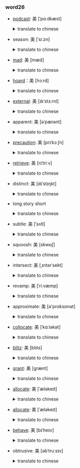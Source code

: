### word26
* [podcast](http://www.youdao.com/w/eng/podcast/#keyfrom=dict2.index): 美 [ˈpɑːdkæst]
  <details>
    <summary>translate to chinese</summary>

    n. 播客
  </details>
* season: 美 [ˈsiːzn] 
  <details>
    <summary>translate to chinese</summary>

    n. 时期；季节；**赛季**；  
    vt. 给...调味；使适应；  
    vi. 变得成熟；变干燥  
    * [kick off](http://www.youdao.com/w/eng/kick%20off/#keyfrom=dict2.index): 开始；开始干某事；开球  
    * brand-new: 崭新的；全新的
    ![](https://raw.githubusercontent.com/wangkaiwd/drawing-bed/master/20200521100024.png)
    kicking off a brand-new season of the podcast: 开启全新一季的播客
  </details>

* [mad](https://youdao.com/w/eng/mad/#keyfrom=dict2.index): 美 [mæd]
  <details>
    <summary>translate to chinese</summary>

    adj. 疯狂的；发疯的；愚蠢的；着迷的  
    n. 狂怒  
    madness: n. 疯狂；愚蠢的行为
  </details>
* [hoard](https://youdao.com/w/hoard/#keyfrom=dict2.top)：美 [hɔːrd]
  <details>
    <summary>translate to chinese</summary>

    n. 贮存(品), 秘藏(品)；古代宝库  
    v. 贮藏(钱财或贵重物品); 储存(以后备用)  
    hoarder: 美 [ˈhɔːrdər] n. 贮藏者；囤积者
    ![](https://raw.githubusercontent.com/wangkaiwd/drawing-bed/master/2020052311555949.png)
  </details>

* [external](https://youdao.com/w/external/#keyfrom=dict2.top): 美 [ɪkˈstɜːrnl]
  <details>
    <summary>translate to chinese</summary>

    adj. **外部的**；表面的；[药]外用的；外国的；外面的  
    n. 外部；外观；外面；  
    [internal](https://youdao.com/w/internal/#keyfrom=dict2.top): 美 [ɪnˈtɜːrnl] adj. 内部的；国内的
  </details>
* apparent: 美 [əˈpærənt]
  <details>
    <summary>translate to chinese</summary>

    adj. 显然的；表面上的
    ![](https://raw.githubusercontent.com/wangkaiwd/drawing-bed/master/20200523165937.png)
  </details>
* [precaution](https://youdao.com/w/precaution/#keyfrom=dict2.top): 美 [prɪˈkɔːʃn]
  <details>
    <summary>translate to chinese</summary>

    n. **预防**；警惕；预防措施
  </details>
* [retrieve](https://youdao.com/w/eng/retrieve/?spc=retrieve#keyfrom=dict.typo): 美 [rɪˈtriːv]
  <details>
    <summary>translate to chinese</summary>

    vt. [计]**检索**；恢复；重新得到  
    vi. 找回猎物
    ![](https://raw.githubusercontent.com/wangkaiwd/drawing-bed/master/20200524003053.png)

    ![](https://raw.githubusercontent.com/wangkaiwd/drawing-bed/master/20200527160352.png)
  </details>
* distinct: 美 [dɪˈstɪŋkt]
  <details>
    <summary>translate to chinese</summary>

    adj. 明显的；独特的；清楚的；**有区别的**  
    document: n. 文件，公文；文档； vt. **记录**  
    a set of: 一套；一组；一副
    ![](https://raw.githubusercontent.com/wangkaiwd/drawing-bed/master/20200526212108.png)
    ![](https://raw.githubusercontent.com/wangkaiwd/drawing-bed/master/20200526213711.png)
  </details>

* long story short
  <details>
    <summary>translate to chinese</summary>

    长话短说  
    ![](https://raw.githubusercontent.com/wangkaiwd/drawing-bed/master/20200526221026.png)  
    start off: 出发；动身；开始；上路
    ![](https://raw.githubusercontent.com/wangkaiwd/drawing-bed/master/20200526212339.png)
  </details>
* subtle: 美 [ˈsʌtl]
  <details>
    <summary>translate to chinese</summary>

    adj. 微妙的；**精细的**；敏感的；狡猾的；稀薄的；
    ![](https://raw.githubusercontent.com/wangkaiwd/drawing-bed/master/20200526214148.png)
  </details>
* squoosh: 美 [skwʊʃ]
  <details>
    <summary>translate to chinese</summary>

    v. 压扁；镇压；
    n. 南瓜；易压烂的物品；拥挤的人群
    ![](https://raw.githubusercontent.com/wangkaiwd/drawing-bed/master/20200527113904.png)
  </details>
* intersect:  美 [ˌɪntərˈsekt]
  <details>
    <summary>translate to chinese</summary>

    vi. 相交，**交叉**；  
    vt. 横断，横切；贯穿；
    ![](https://raw.githubusercontent.com/wangkaiwd/drawing-bed/master/20200527223809.png)
  </details>
* revamp: 美 [ˈriːvæmp]
  <details>
    <summary>translate to chinese</summary>

    vt. 修补；翻新；修改  
    n. 改进
    ![](https://raw.githubusercontent.com/wangkaiwd/drawing-bed/master/222220200527231912.png)
  </details>
* approximate: 美 [ə'prɑksɪmət]
  <details>
    <summary>translate to chinese</summary>

    adj. 近似的，大概的；
    v. 接近，**近似**；粗略估计；
    ![](https://raw.githubusercontent.com/wangkaiwd/drawing-bed/master/20200527231948.png)
  </details>
* [collocate](http://dict.youdao.com/w/collocate/#keyfrom=dict2.top): 美 [ˈkɑːləkət]
  <details>
    <summary>translate to chinese</summary>

    v. **配置**; (习惯上)与...连用，与...搭配
    ![](https://raw.githubusercontent.com/wangkaiwd/drawing-bed/master/20200527232602.png)
  </details>
* [blitz](http://youdao.com/w/eng/blitz/#keyfrom=dict2.index):  美 [blɪts]
  <details>
    <summary>translate to chinese</summary>

    n. 闪电
    ![](https://raw.githubusercontent.com/wangkaiwd/drawing-bed/master/20200603213840.png)
  </details>
* [grant](http://youdao.com/w/grant/#keyfrom=dict2.top):  美 [ɡrænt]
  <details>
    <summary>translate to chinese</summary>

    n. (政府)拨款，补助金；授予，给予  
    v. (合法地)授予，允许；(勉强)承认，同意  
    granted: conj. 诚然；adv.的确  
    take for granted: 认为...理所当然
  </details>
* [allocate](http://youdao.com/w/allocate/#keyfrom=dict2.top): 美 [ˈæləkeɪt]
  <details>
    <summary>translate to chinese</summary>

    vt. **分配**；拨出  
    vi. **分配**；指定  
    ![](https://raw.githubusercontent.com/wangkaiwd/drawing-bed/master/20200604000200.png)
  </details>

* [allocate](http://youdao.com/w/allocate/#keyfrom=dict2.top): 美 [ˈæləkeɪt]
  <details>
    <summary>translate to chinese</summary>

    vt. **分配**；拨出  
    vi. **分配**；指定  
    ![](https://raw.githubusercontent.com/wangkaiwd/drawing-bed/master/20200604103007.png)
  </details>

* [behave](http://youdao.com/w/behave/#keyfrom=dict2.top): 美 [bɪˈheɪv]
  <details>
    <summary>translate to chinese</summary>
  
    vi. 行为；举止； **表现**；(机器等)运转；举止端庄；(事物)起某种作用  
    behave as: 表现得像
    ![](https://raw.githubusercontent.com/wangkaiwd/drawing-bed/master/20200604000200.png)
  </details>

* obtrusive: 美 [əbˈtruːsɪv] 
  <details>
    <summary>translate to chinese</summary>

    adj. 突出的；强迫人的；冒失的；  
    distinct: adj. **明显的**；独特的；清楚的
    ![](https://raw.githubusercontent.com/wangkaiwd/drawing-bed/master/20200604144812.png)
  </details>
